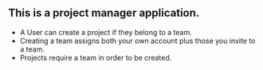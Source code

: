 ## This is a project manager application. 

- A User can create a project if they belong to a team.
- Creating a team assigns both your own account plus those you invite to a team.
- Projects require a team in order to be created.